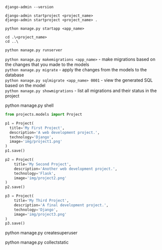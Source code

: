`django-admin --version`   

`django-admin startproject <project_name>`  
`django-admin startproject <project_name> .`  

`python manage.py startapp <app_name>`

`cd .\<project_name>`   
`cd ..\`   

`python manage.py runserver`

`python manage.py makemigrations <app_name>` - make migrations based on the changes that you made to the models     
`python manage.py migrate` - apply the changes from the models to the database     
`python manage.py sqlmigrate <app_name> 0001` - view the generated SQL based on the model     
`python manage.py showmigrations` - list all migrations and their status in the project    

python manage.py shell

```python
from projects.models import Project

p1 = Project(
  title='My First Project',
  description='A web development project.',
  technology='Django',
  image='img/project1.png'
)
p1.save()

p2 = Project(
    title='My Second Project',
    description='Another web development project.',
    technology='Flask',
    image='img/project2.png'
)
p2.save()

p3 = Project(
    title='My Third Project',
    description='A final development project.',
    technology='Django',
    image='img/project3.png'
)
p3.save()
```

python manage.py createsuperuser

python manage.py collectstatic
